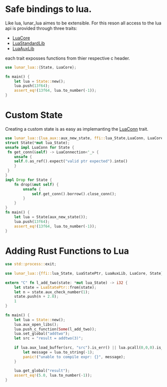 # Safe bindings to lua.

Like lua, lunar_lua aimes to be extensible.
For this reson all access to the lua api is provided
through three traits:
- [LuaCore](https://delta1024.github.io/lunar_lua/lunar_lua/lua_core/trait.LuaCore.html)
- [LuaStandardLib](https://delta1024.github.io/lunar_lua/lunar_lua/lua_lib/trait.LuaStandardLib.html)
- [LuaAuxLib](https://delta1024.github.io/lunar_lua/lunar_lua/lua_aux/trait.LuaAuxLib.html)
                                                                                         
each trait exposses functions from thier respective c header.
                                                                                         
```rust
use lunar_lua::{State, LuaCore};
                                                                                         
fn main() {
    let lua = State::new();
    lua.push(13f64);
    assert_eq!(13f64, lua.to_number(-1));
}
```
 # Custom State
 Creating a custom state is as easy as implemanting the [LuaConn](https://delta1024.github.io/lunar_lua/lunar_lua/trait.LuaConn.html) trait.
                                                                                          
 ```rust
 use lunar_lua::{lua_aux::aux_new_state, ffi::lua_State,LuaConn, LuaCore, LuaConnection};
 struct State(*mut lua_State);
 unsafe impl LuaConn for State {
  fn get_conn(&self) -> LuaConnection<'_> {
     unsafe {
     self.0.as_ref().expect("valid ptr expected").into()
     }
  }
 }
 impl Drop for State {
     fn drop(&mut self) {
         unsafe {
             self.get_conn().borrow().close_conn();
         }
     }
 }
 fn main() {
     let lua = State(aux_new_state());
     lua.push(13f64);
     assert_eq!(13f64, lua.to_number(-1));
 }
 ```
# Adding Rust Functions to Lua
```rust
use std::process::exit;
                                                                               
use lunar_lua::{ffi::lua_State, LuaStatePtr, LuaAuxLib, LuaCore, State};
                                                                               
extern "C" fn l_add_two(state: *mut lua_State) -> i32 {
    let state = LuaStatePtr::from(state);
    let n = state.aux_check_number(1);
    state.push(n + 2.0);
    1
}
                                                                               
fn main() {
    let lua = State::new();
    lua.aux_open_libs();
    lua.push_c_function(Some(l_add_two));
    lua.set_global("addtwo");
    let src = "result = addtwo(3)";
                                                                               
    if lua.aux_load_buffer(src, "src").is_err() || lua.pcall(0,0,0).is_err() {
        let message = lua.to_string(-1);
        panic!("unable to compile expr: {}", message);
    }
                                                                               
    lua.get_global("result");
    assert_eq!(5.0, lua.to_number(-1));
}
```
